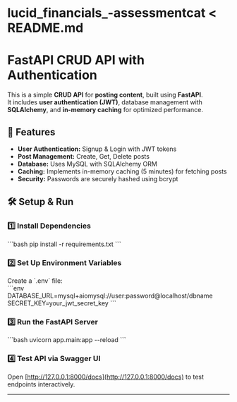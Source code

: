# lucid_financials_-assessmentcat <<EOL > README.md
# FastAPI CRUD API with Authentication  

This is a simple **CRUD API** for **posting content**, built using **FastAPI**.  
It includes **user authentication (JWT)**, database management with **SQLAlchemy**, and **in-memory caching** for optimized performance.

## 🚀 Features  
- **User Authentication:** Signup & Login with JWT tokens  
- **Post Management:** Create, Get, Delete posts  
- **Database:** Uses MySQL with SQLAlchemy ORM  
- **Caching:** Implements in-memory caching (5 minutes) for fetching posts  
- **Security:** Passwords are securely hashed using bcrypt  

## 🛠️ Setup & Run  

### 1️⃣ Install Dependencies  
\`\`\`bash
pip install -r requirements.txt
\`\`\`

### 2️⃣ Set Up Environment Variables  
Create a \`.env\` file:  
\`\`\`env
DATABASE_URL=mysql+aiomysql://user:password@localhost/dbname
SECRET_KEY=your_jwt_secret_key
\`\`\`

### 3️⃣ Run the FastAPI Server  
\`\`\`bash
uvicorn app.main:app --reload
\`\`\`

### 4️⃣ Test API via Swagger UI  
Open [http://127.0.0.1:8000/docs](http://127.0.0.1:8000/docs) to test endpoints interactively.

---